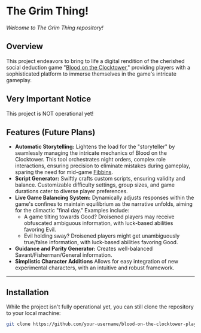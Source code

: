 # The Grim Thing!

*Welcome to The Grim Thing repository!*

## Overview

This project endeavors to bring to life a digital rendition of the cherished social deduction game "[Blood on the Clocktower](https://wiki.bloodontheclocktower.com/Main_Page)," providing players with a sophisticated platform to immerse themselves in the game's intricate gameplay.

## Very Important Notice

This project is NOT operational yet!

## Features (Future Plans)

- **Automatic Storytelling:** Lightens the load for the "storyteller" by seamlessly managing the intricate mechanics of Blood on the Clocktower. This tool orchestrates night orders, complex role interactions, ensuring precision to eliminate mistakes during gameplay, sparing the need for mid-game [Fibbins](https://wiki.bloodontheclocktower.com/Fibbin).
- **Script Generator:** Swiftly crafts custom scripts, ensuring validity and balance. Customizable difficulty settings, group sizes, and game durations cater to diverse player preferences.
- **Live Game Balancing System:** Dynamically adjusts responses within the game's confines to maintain equilibrium as the narrative unfolds, aiming for the climactic "final day." Examples include:
  - A game tilting towards Good? Droisened players may receive obfuscated ambiguous information, with luck-based abilities favoring Evil.
  - Evil holding sway? Droisened players might get unambiguously true/false information, with luck-based abilities favoring Good.
- **Guidance and Parity Generator:** Creates well-balanced Savant/Fisherman/General information.
- **Simplistic Character Additions** Allows for easy integration of new experimental characters, with an intuitive and robust framework.
---

## Installation

While the project isn't fully operational yet, you can still clone the repository to your local machine:

```bash
git clone https://github.com/your-username/blood-on-the-clocktower-player.git
